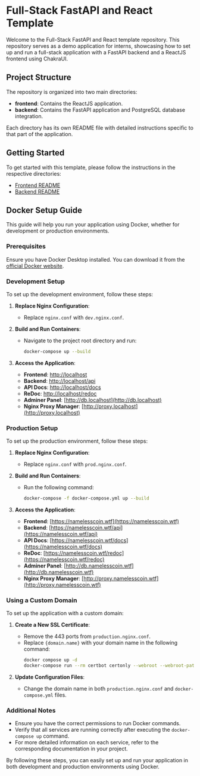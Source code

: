 # Full-Stack FastAPI and React Template

Welcome to the Full-Stack FastAPI and React template repository. This repository serves as a demo application for interns, showcasing how to set up and run a full-stack application with a FastAPI backend and a ReactJS frontend using ChakraUI.

## Project Structure

The repository is organized into two main directories:

- **frontend**: Contains the ReactJS application.
- **backend**: Contains the FastAPI application and PostgreSQL database integration.

Each directory has its own README file with detailed instructions specific to that part of the application.

## Getting Started

To get started with this template, please follow the instructions in the respective directories:

- [Frontend README](./frontend/README.md)
- [Backend README](./backend/README.md)

## Docker Setup Guide

This guide will help you run your application using Docker, whether for development or production environments.

### Prerequisites

Ensure you have Docker Desktop installed. You can download it from the [official Docker website](https://www.docker.com/products/docker-desktop).

### Development Setup

To set up the development environment, follow these steps:

1. **Replace Nginx Configuration**:
   - Replace `nginx.conf` with `dev.nginx.conf`.

2. **Build and Run Containers**:
   - Navigate to the project root directory and run:
     ```bash
     docker-compose up --build
     ```

3. **Access the Application**:
   - **Frontend**: [http://localhost](http://localhost)
   - **Backend**: [http://localhost/api](http://localhost/api)
   - **API Docs**: [http://localhost/docs](http://localhost/docs)
   - **ReDoc**: [http://localhost/redoc](http://localhost/redoc)
   - **Adminer Panel**: [http://db.localhost](http://db.localhost)
   - **Nginx Proxy Manager**: [http://proxy.localhost](http://proxy.localhost)

### Production Setup

To set up the production environment, follow these steps:

1. **Replace Nginx Configuration**:
   - Replace `nginx.conf` with `prod.nginx.conf`.

2. **Build and Run Containers**:
   - Run the following command:
     ```bash
     docker-compose -f docker-compose.yml up --build
     ```

3. **Access the Application**:
   - **Frontend**: [https://namelesscoin.wtf](https://namelesscoin.wtf)
   - **Backend**: [https://namelesscoin.wtf/api](https://namelesscoin.wtf/api)
   - **API Docs**: [https://namelesscoin.wtf/docs](https://namelesscoin.wtf/docs)
   - **ReDoc**: [https://namelesscoin.wtf/redoc](https://namelesscoin.wtf/redoc)
   - **Adminer Panel**: [http://db.namelesscoin.wtf](http://db.namelesscoin.wtf)
   - **Nginx Proxy Manager**: [http://proxy.namelesscoin.wtf](http://proxy.namelesscoin.wtf)

### Using a Custom Domain

To set up the application with a custom domain:

1. **Create a New SSL Certificate**:
   - Remove the 443 ports from `production.nginx.conf`.
   - Replace `{domain.name}` with your domain name in the following command:
     ```bash
     docker compose up -d
     docker-compose run --rm certbot certonly --webroot --webroot-path /var/www/certbot/ --dry-run -d {domain.name}
     ```

2. **Update Configuration Files**:
   - Change the domain name in both `production.nginx.conf` and `docker-compose.yml` files.

### Additional Notes

- Ensure you have the correct permissions to run Docker commands.
- Verify that all services are running correctly after executing the `docker-compose up` command.
- For more detailed information on each service, refer to the corresponding documentation in your project.

By following these steps, you can easily set up and run your application in both development and production environments using Docker.
